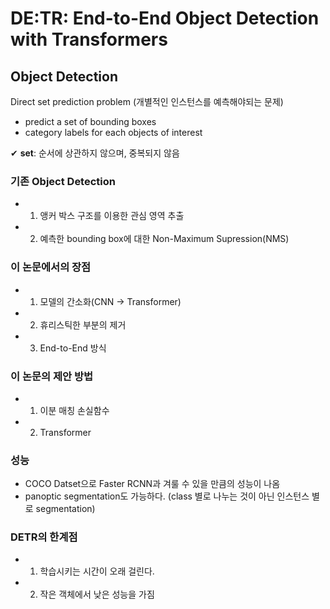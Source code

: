 # DE:TR: End-to-End Object Detection with Transformers

## Object Detection
Direct set prediction problem (개별적인 인스턴스를 예측해야되는 문제)
- predict a set of bounding boxes
- category labels for each objects of interest

✔ **set**: 순서에 상관하지 않으며, 중복되지 않음

### 기존 Object Detection
- 1) 앵커 박스 구조를 이용한 관심 영역 추출
- 2) 예측한 bounding box에 대한 Non-Maximum Supression(NMS)

### 이 논문에서의 장점
- 1) 모델의 간소화(CNN -> Transformer)
- 2) 휴리스틱한 부분의 제거
- 3) End-to-End 방식

### 이 논문의 제안 방법
- 1) 이분 매칭 손실함수
- 2) Transformer

### 성능
- COCO Datset으로 Faster RCNN과 겨룰 수 있을 만큼의 성능이 나옴
- panoptic segmentation도 가능하다. (class 별로 나누는 것이 아닌 인스턴스 별로 segmentation)

### DETR의 한계점
- 1) 학습시키는 시간이 오래 걸린다.
- 2) 작은 객체에서 낮은 성능을 가짐
